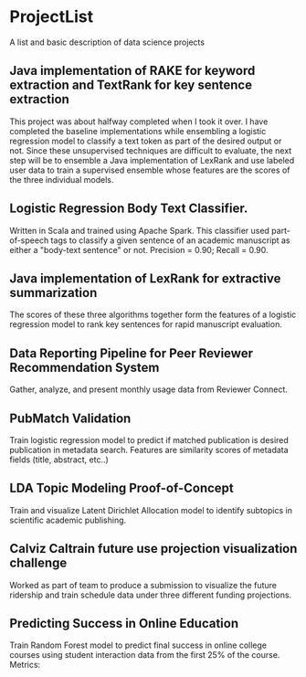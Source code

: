 # ProjectList
A list and basic description of data science projects

## Java implementation of RAKE for keyword extraction and TextRank for key sentence extraction  

This project was about halfway completed when I took it over. I have completed the baseline implementations while ensembling a logistic regression model to classify a text token as part of the desired output or not. Since these unsupervised techniques are difficult to evaluate, the next step will be to ensemble a Java implementation of LexRank and use labeled user data to train a supervised ensemble whose features are the scores of the three individual models. 

## Logistic Regression Body Text Classifier.

Written in Scala and trained using Apache Spark. This classifier used part-of-speech tags to classify a given sentence of an academic manuscript as either a "body-text sentence" or not. Precision = 0.90; Recall = 0.90.

## Java implementation of LexRank for extractive summarization

The scores of these three algorithms together form the features of a logistic regression model to rank key sentences for rapid manuscript evaluation.

## Data Reporting Pipeline for Peer Reviewer Recommendation System

Gather, analyze, and present monthly usage data from Reviewer Connect.

## PubMatch Validation

Train logistic regression model to predict if matched publication is desired publication in metadata search. Features are similarity scores of metadata fields (title, abstract, etc..)

## LDA Topic Modeling Proof-of-Concept

Train and visualize Latent Dirichlet Allocation model to identify subtopics in scientific academic publishing.

## Calviz Caltrain future use projection visualization challenge

Worked as part of team to produce a submission to visualize the future ridership and train schedule data under three different funding projections.

## Predicting Success in Online Education

Train Random Forest model to predict final success in online college courses using student interaction data from the first 25% of the course. Metrics:
